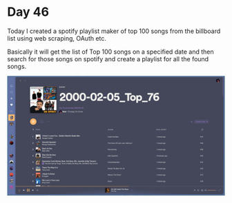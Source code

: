 Day 46
===============================================================================

Today I created a spotify playlist maker of top 100 songs from the billboard
list using web scraping, OAuth etc.

Basically it will get the list of Top 100 songs on a specified date and then search for those songs on spotify and create a playlist for all the found songs.

![Playlist](Playlist.png)
